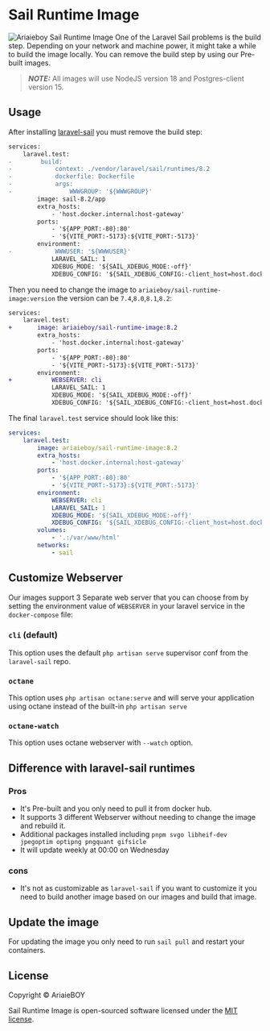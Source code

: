 # Sail Runtime Image
![Ariaieboy Sail Runtime Image](https://preview.dragon-code.pro/Ariaieboy/Sail%20Runtime%20Image.svg?brand=docker&github%5Brepository%5D=ariaieboy%2Fsail-runtime-image)
One of the Laravel Sail problems is the build step. Depending on your network and machine power, it might take a while to build the image locally.
You can remove the build step by using our Pre-built images.

> **_NOTE:_**  All images will use NodeJS version 18 and Postgres-client version 15.

## Usage
After installing [laravel-sail](https://laravel.com/docs/sail) you must remove the build step:
```diff
services:
    laravel.test:
-        build:
-            context: ./vendor/laravel/sail/runtimes/8.2
-            dockerfile: Dockerfile
-            args:
-                WWWGROUP: '${WWWGROUP}'
        image: sail-8.2/app
        extra_hosts:
            - 'host.docker.internal:host-gateway'
        ports:
            - '${APP_PORT:-80}:80'
            - '${VITE_PORT:-5173}:${VITE_PORT:-5173}'
        environment:
-            WWWUSER: '${WWWUSER}'
            LARAVEL_SAIL: 1
            XDEBUG_MODE: '${SAIL_XDEBUG_MODE:-off}'
            XDEBUG_CONFIG: '${SAIL_XDEBUG_CONFIG:-client_host=host.docker.internal}'
```
Then you need to change the image to `ariaieboy/sail-runtime-image:version` the version can be `7.4`,`8.0`,`8.1`,`8.2`:
```diff
services:
    laravel.test:
+       image: ariaieboy/sail-runtime-image:8.2
        extra_hosts:
            - 'host.docker.internal:host-gateway'
        ports:
            - '${APP_PORT:-80}:80'
            - '${VITE_PORT:-5173}:${VITE_PORT:-5173}'
        environment:
+           WEBSERVER: cli
            LARAVEL_SAIL: 1
            XDEBUG_MODE: '${SAIL_XDEBUG_MODE:-off}'
            XDEBUG_CONFIG: '${SAIL_XDEBUG_CONFIG:-client_host=host.docker.internal}'
```

The final `laravel.test` service should look like this:
```yml
services:
    laravel.test:
        image: ariaieboy/sail-runtime-image:8.2
        extra_hosts:
            - 'host.docker.internal:host-gateway'
        ports:
            - '${APP_PORT:-80}:80'
            - '${VITE_PORT:-5173}:${VITE_PORT:-5173}'
        environment:
            WEBSERVER: cli
            LARAVEL_SAIL: 1
            XDEBUG_MODE: '${SAIL_XDEBUG_MODE:-off}'
            XDEBUG_CONFIG: '${SAIL_XDEBUG_CONFIG:-client_host=host.docker.internal}'
        volumes:
            - '.:/var/www/html'
        networks:
            - sail
```

## Customize Webserver
Our images support 3 Separate web server that you can choose from by setting the environment value of `WEBSERVER` in your laravel service in the `docker-compose` file:

### `cli` (default)
This option uses the default `php artisan serve` supervisor conf from the `laravel-sail` repo.

### `octane`
This option uses `php artisan octane:serve` and will serve your application using octane instead of the built-in `php artisan serve`

### `octane-watch`
This option uses octane webserver with `--watch` option.

## Difference with laravel-sail runtimes

### Pros

* It's Pre-built and you only need to pull it from docker hub.
* It supports 3 different Webserver without needing to change the image and rebuild it.
* Additional packages installed including `pnpm svgo libheif-dev jpegoptim optipng pngquant gifsicle`
* It will update weekly at 00:00 on Wednesday

### cons

* It's not as customizable as `laravel-sail` if you want to customize it you need to build another image based on our images and build that image.

## Update the image
For updating the image you only need to run `sail pull` and restart your containers.

## License

Copyright © AriaieBOY

Sail Runtime Image is open-sourced software licensed under the [MIT license](LICENSE.md).
